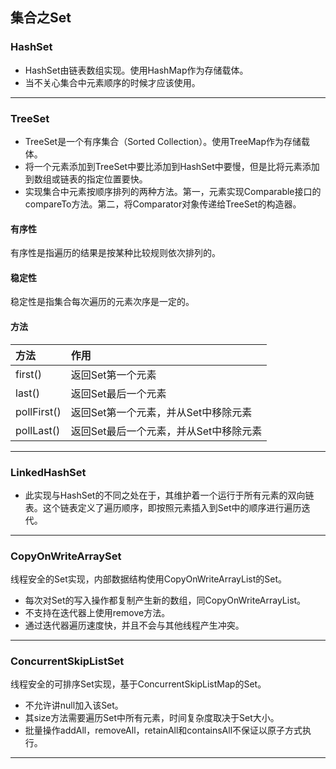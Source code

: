 ## 集合之Set

### HashSet
* HashSet由链表数组实现。使用HashMap作为存储载体。
* 当不关心集合中元素顺序的时候才应该使用。

***

### TreeSet
* TreeSet是一个有序集合（Sorted Collection）。使用TreeMap作为存储载体。
* 将一个元素添加到TreeSet中要比添加到HashSet中要慢，但是比将元素添加到数组或链表的指定位置要快。
* 实现集合中元素按顺序排列的两种方法。第一，元素实现Comparable接口的compareTo方法。第二，将Comparator对象传递给TreeSet的构造器。

#### 有序性
有序性是指遍历的结果是按某种比较规则依次排列的。
#### 稳定性
稳定性是指集合每次遍历的元素次序是一定的。
#### 方法

方法|作用
:--|:--
first()|返回Set第一个元素
last()|返回Set最后一个元素
pollFirst()|返回Set第一个元素，并从Set中移除元素
pollLast()|返回Set最后一个元素，并从Set中移除元素

***

### LinkedHashSet
* 此实现与HashSet的不同之处在于，其维护着一个运行于所有元素的双向链表。这个链表定义了遍历顺序，即按照元素插入到Set中的顺序进行遍历迭代。

***

### CopyOnWriteArraySet
线程安全的Set实现，内部数据结构使用CopyOnWriteArrayList的Set。
* 每次对Set的写入操作都复制产生新的数组，同CopyOnWriteArrayList。
* 不支持在迭代器上使用remove方法。
* 通过迭代器遍历速度快，并且不会与其他线程产生冲突。

***

### ConcurrentSkipListSet
线程安全的可排序Set实现，基于ConcurrentSkipListMap的Set。
* 不允许讲null加入该Set。
* 其size方法需要遍历Set中所有元素，时间复杂度取决于Set大小。
* 批量操作addAll，removeAll，retainAll和containsAll不保证以原子方式执行。

***
